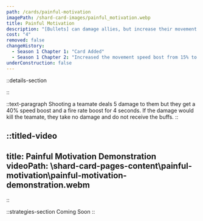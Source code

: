 ```yaml
---
path: /cards/painful-motivation
imagePath: /shard-card-images/painful_motivation.webp
title: Painful Motivation
description: "[Bullets] can damage allies, but increase their movement speed and fire rate."
cost: "4"
removed: false
changeHistory:
  - Season 1 Chapter 1: "Card Added"
  - Season 1 Chapter 2: "Increased the movement speed bost from 15% to 40%."
underConstruction: false
---
```


::details-section

::

::text-paragraph
Shooting a teamate deals 5 damage to them but they get a 40% speed boost and a fire rate boost for 4 seconds. If the damage would kill the teamate, they take no damage and do not receive the buffs.
::

::titled-video
---
title: Painful Motivation Demonstration
videoPath: \shard-card-pages-content\painful-motivation\painful-motivation-demonstration.webm
---
::

::strategies-section
Coming Soon
::
